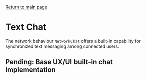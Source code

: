 [Return to main page](../)

# Text Chat
The network behaviour `NetworkChat` offers a built-in capability for synchronized text messaging among connected users.

## Pending: Base UX/UI built-in chat implementation
